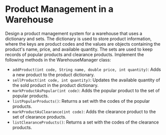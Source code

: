 # Product Management in a Warehouse
Design a product management system for a warehouse that uses a dictionary and sets.
The dictionary is used to store product information, where the keys are product codes and the values are objects containing the product's name, price, and available quantity.
The sets are used to keep records of popular products and clearance products.
Implement the following methods in the WarehouseManager class:
- `addProduct(int code, String name, double price, int quantity)`: Adds a new product to the product dictionary.
- `sellProduct(int code, int quantity)`: Updates the available quantity of the sold product in the product dictionary.
- `markProductAsPopular(int code)`: Adds the popular product to the set of popular products.
- `listPopularProducts()`: Returns a set with the codes of the popular products.
- `markProductAsClearance(int code)`: Adds the clearance product to the set of clearance products.
- `listClearanceProducts()`: Returns a set with the codes of the clearance products.
